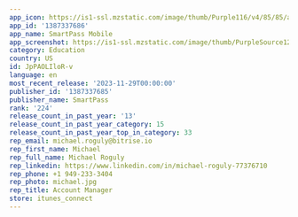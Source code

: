 ```yaml
---
app_icon: https://is1-ssl.mzstatic.com/image/thumb/Purple116/v4/85/85/a7/8585a7f2-b325-f285-5a2a-44e56f933f45/AppIcon-0-0-1x_U007emarketing-0-7-0-P3-85-220.png/1024x1024bb.png
app_id: '1387337686'
app_name: SmartPass Mobile
app_screenshot: https://is1-ssl.mzstatic.com/image/thumb/PurpleSource122/v4/b1/38/c3/b138c3bb-3231-a5c1-a2f7-3675a651b1f4/82ae546a-010d-46f7-999d-54e9529ba4f7_0_APP_IPHONE_65_0.png/1242x2688bb.png
category: Education
country: US
id: JpPAOLIloR-v
language: en
most_recent_release: '2023-11-29T00:00:00'
publisher_id: '1387337685'
publisher_name: SmartPass
rank: '224'
release_count_in_past_year: '13'
release_count_in_past_year_category: 15
release_count_in_past_year_top_in_category: 33
rep_email: michael.roguly@bitrise.io
rep_first_name: Michael
rep_full_name: Michael Roguly
rep_linkedin: https://www.linkedin.com/in/michael-roguly-77376710
rep_phone: +1 949-233-3404
rep_photo: michael.jpg
rep_title: Account Manager
store: itunes_connect
---
```

